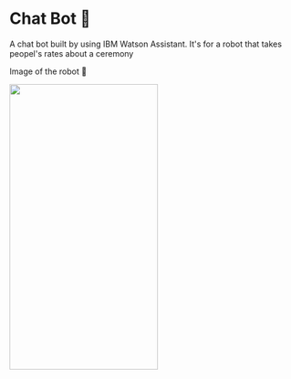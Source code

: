 # Chat Bot 🤖

A chat bot built by using IBM Watson Assistant. It's for a robot that takes peopel's rates about a ceremony

Image of the robot 🌟

<img src="https://user-images.githubusercontent.com/53432438/124224789-fd433f80-db0e-11eb-9ad6-1ab44ba5a16e.JPEG" width="260" height="500" />
